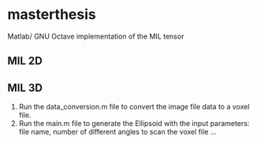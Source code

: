 # masterthesis
Matlab/ GNU Octave implementation of the MIL tensor

## MIL 2D

## MIL 3D

1. Run the data_conversion.m file to convert the image file data to a voxel file.
2. Run the main.m file to generate the Ellipsoid with the input parameters: file name, number of different angles to scan the voxel file ...